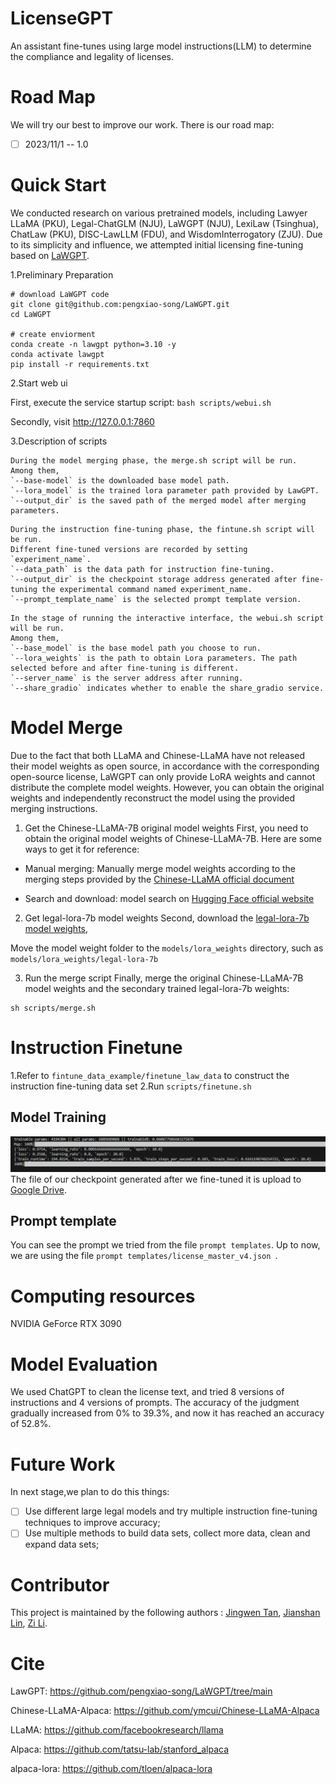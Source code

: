 # LicenseGPT
An assistant fine-tunes using large model instructions(LLM) to determine the compliance and legality of licenses.

# Road Map
We will try our best to improve our work. 
There is our road map:
- [ ] 2023/11/1 -- 1.0

# Quick Start
We conducted research on various pretrained models, including Lawyer LLaMA (PKU), Legal-ChatGLM (NJU), LaWGPT (NJU), LexiLaw (Tsinghua), ChatLaw (PKU), DISC-LawLLM (FDU), and WisdomInterrogatory (ZJU). 
Due to its simplicity and influence, we attempted initial licensing fine-tuning based on [LaWGPT](https://github.com/pengxiao-song/LaWGPT/tree/main).

1.Preliminary Preparation
```
# download LaWGPT code
git clone git@github.com:pengxiao-song/LaWGPT.git
cd LaWGPT

# create enviorment
conda create -n lawgpt python=3.10 -y
conda activate lawgpt
pip install -r requirements.txt
```

2.Start web ui

First, execute the service startup script: 
`bash scripts/webui.sh`

Secondly, visit http://127.0.0.1:7860

3.Description of scripts
```
During the model merging phase, the merge.sh script will be run. 
Among them, 
`--base-model` is the downloaded base model path. 
`--lora_model` is the trained lora parameter path provided by LawGPT. 
`--output_dir` is the saved path of the merged model after merging parameters.
```
```
During the instruction fine-tuning phase, the fintune.sh script will be run. 
Different fine-tuned versions are recorded by setting `experiment_name`. 
`--data_path` is the data path for instruction fine-tuning. 
`--output_dir` is the checkpoint storage address generated after fine-tuning the experimental command named experiment_name. 
`--prompt_template_name` is the selected prompt template version.
```
```
In the stage of running the interactive interface, the webui.sh script will be run. 
Among them, 
`--base_model` is the base model path you choose to run. 
`--lora_weights` is the path to obtain Lora parameters. The path selected before and after fine-tuning is different. 
`--server_name` is the server address after running. 
`--share_gradio` indicates whether to enable the share_gradio service.
```

# Model Merge
Due to the fact that both LLaMA and Chinese-LLaMA have not released their model weights as open source, in accordance with the corresponding open-source license, LaWGPT can only provide LoRA weights and cannot distribute the complete model weights. However, you can obtain the original weights and independently reconstruct the model using the provided merging instructions.

1. Get the Chinese-LLaMA-7B original model weights
First, you need to obtain the original model weights of Chinese-LLaMA-7B. Here are some ways to get it for reference:

- Manual merging: Manually merge model weights according to the merging steps provided by the [Chinese-LLaMA official document](https://github.com/ymcui/Chinese-LLaMA-Alpaca)

- Search and download: model search on [Hugging Face official website](https://huggingface.co/models?search=chinese-llama)

2. Get legal-lora-7b model weights
Second, download the [legal-lora-7b model weights](https://huggingface.co/entity303/legal-lora-7b/tree/main),

Move the model weight folder to the `models/lora_weights` directory, such as `models/lora_weights/legal-lora-7b`

3. Run the merge script
Finally, merge the original Chinese-LLaMA-7B model weights and the secondary trained legal-lora-7b weights:
```
sh scripts/merge.sh
```

# Instruction Finetune
1.Refer to `fintune_data_example/finetune_law_data` to construct the instruction fine-tuning data set
2.Run `scripts/finetune.sh`

## Model Training
![image](https://github.com/OpenDataology/LicenseGPT/blob/main/assets/Instruction%20Finetune%20Training.png)
The file of our checkpoint generated after we fine-tuned it is upload to [Google Drive](https://drive.google.com/drive/folders/1URY870taz1LU-kb2MCNp3xug11_Z6RMB).

## Prompt template
You can see the prompt we tried from the file  `prompt templates`. 
Up to now, we are using the file `prompt templates/license_master_v4.json `.

# Computing resources
NVIDIA GeForce RTX 3090

# Model Evaluation
We used ChatGPT to clean the license text, and tried 8 versions of instructions and 4 versions of prompts.
The accuracy of the judgment gradually increased from 0% to 39.3%, and now it has reached an accuracy of 52.8%.

# Future Work
In next stage,we plan to do this things:
- [ ] Use different large legal models and try multiple instruction fine-tuning techniques to improve accuracy;
- [ ] Use multiple methods to build data sets, collect more data, clean and expand data sets;

# Contributor
This project is maintained by the following authors : [Jingwen Tan](https://github.com/viviTjwan), [Jianshan Lin](https://github.com/san5167), [Zi Li](https://github.com/li-clement).

# Cite
LawGPT: https://github.com/pengxiao-song/LaWGPT/tree/main

Chinese-LLaMA-Alpaca: https://github.com/ymcui/Chinese-LLaMA-Alpaca

LLaMA: https://github.com/facebookresearch/llama

Alpaca: https://github.com/tatsu-lab/stanford_alpaca

alpaca-lora: https://github.com/tloen/alpaca-lora
